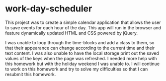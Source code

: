 # work-day-scheduler
This project was to create a simple calendar application that allows the user to save events for each hour of the day. This app will run in the browser and feature dynamically updated HTML and CSS powered by jQuery.

I was unable to loop through the time-blocks and add a class to them, so that their appearance can change according to the current time and their text content. I was also unable to have the local storage print out the saved values of the keys when the page was refreshed. I needed more help with this homework but with the holiday weekend I was unable to. I will continue to work on this homework and try to solve my difficulties so that I can resubmit this homework.